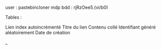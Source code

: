 user : pastebincloner
mdp bdd : rjRzOee5.(vi/b0I


Tables :

Lien
  index autoincrémenté
  Titre du lien
  Contenu collé
  Identifiant généré aléatoirement
  Date de création

_
